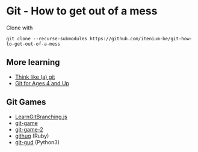 Git - How to get out of a mess
==============================

Clone with

```
git clone --recurse-submodules https://github.com/itenium-be/git-how-to-get-out-of-a-mess
```

## More learning

- [Think like (a) git](http://think-like-a-git.net/)
- [Git for Ages 4 and Up](https://www.youtube.com/watch?v=1ffBJ4sVUb4)

## Git Games

- [LearnGitBranching.js](https://learngitbranching.js.org/)
- [git-game](https://github.com/git-game/git-game)
- [git-game-2](https://github.com/git-game/git-game-v2)
- [githug](https://github.com/Gazler/githug) (Ruby)
- [git-gud](https://github.com/benthayer/git-gud) (Python3)
